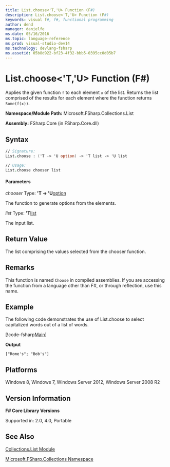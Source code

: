 ```yaml
---
title: List.choose<'T,'U> Function (F#)
description: List.choose<'T,'U> Function (F#)
keywords: visual f#, f#, functional programming
author: dend
manager: danielfe
ms.date: 05/16/2016
ms.topic: language-reference
ms.prod: visual-studio-dev14
ms.technology: devlang-fsharp
ms.assetid: 05b8d922-bf23-4f32-bbb5-0395cc0d05b7 
---
```


# List.choose<'T,'U> Function (F#)

Applies the given function `f` to each element `x` of the list. Returns the list comprised of the results for each element where the function returns `Some(f(x))`.

**Namespace/Module Path:** Microsoft.FSharp.Collections.List

**Assembly:** FSharp.Core (in FSharp.Core.dll)


## Syntax

```fsharp
// Signature:
List.choose : ('T -> 'U option) -> 'T list -> 'U list

// Usage:
List.choose chooser list
```

#### Parameters
*chooser*
Type: **'T -&gt; 'U**[option](https://msdn.microsoft.com/library/b08add48-34bf-4410-80a1-ef6a8daddc58)


The function to generate options from the elements.


*list*
Type: **'T**[list](https://msdn.microsoft.com/library/c627b668-477b-4409-91ed-06d7f1b3e4a7)


The input list.

## Return Value

The list comprising the values selected from the chooser function.

## Remarks

This function is named `Choose` in compiled assemblies. If you are accessing the function from a language other than F#, or through reflection, use this name.

## Example

The following code demonstrates the use of List.choose to select capitalized words out of a list of words.

[!code-fsharp[Main](~/samples/snippets/fsharp/lists/snippet25.fs)]

**Output**

```
["Rome's"; "Bob's"]
```

## Platforms
Windows 8, Windows 7, Windows Server 2012, Windows Server 2008 R2


## Version Information
**F# Core Library Versions**

Supported in: 2.0, 4.0, Portable

## See Also
[Collections.List Module](Collections.List-Module-%5BFSharp%5D.md)

[Microsoft.FSharp.Collections Namespace](Microsoft.FSharp.Collections-Namespace.md)